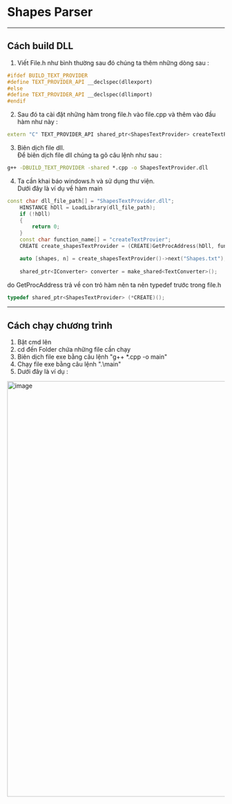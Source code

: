 # Shapes Parser
------------------------------------------------------------------
## Cách build DLL
1. Viết File.h như bình thường sau đó chúng ta thêm những dòng sau :
```c++
#ifdef BUILD_TEXT_PROVIDER
#define TEXT_PROVIDER_API __declspec(dllexport)
#else
#define TEXT_PROVIDER_API __declspec(dllimport)
#endif
```

2. Sau đó ta cài đặt những hàm trong file.h vào file.cpp và thêm vào đầu hàm như này :
```c++
extern "C" TEXT_PROVIDER_API shared_ptr<ShapesTextProvider> createTextProvier();
```
3. Biên dịch file dll.  
Để biên dịch file dll chúng ta gõ câu lệnh như sau :
```cmd
g++ -DBUILD_TEXT_PROVIDER -shared *.cpp -o ShapesTextProvider.dll
```
4. Ta cần khai báo windows.h và sử dụng thư viện.  
   Dưới đây là ví dụ về hàm main
```c++
const char dll_file_path[] = "ShapesTextProvider.dll";
    HINSTANCE hDll = LoadLibrary(dll_file_path);
    if (!hDll)
    {
        return 0;
    }
    const char function_name[] = "createTextProvier";
    CREATE create_shapesTextProvider = (CREATE)GetProcAddress(hDll, function_name);

    auto [shapes, n] = create_shapesTextProvider()->next("Shapes.txt");
    
    shared_ptr<IConverter> converter = make_shared<TextConverter>();
```
  do GetProcAddress trả về con trỏ hàm nên ta nên typedef trước trong file.h 
```c++
typedef shared_ptr<ShapesTextProvider> (*CREATE)();
```
--------------------------------------------------------
## Cách chạy chương trình 
1. Bật cmd lên
2. cd đến Folder chứa những file cần chạy
3. Biên dịch file exe bằng câu lệnh "g++ *.cpp -o main"
4. Chạy file exe bằng câu lệnh ".\main"
5. Dưới đây là ví dụ :
<img width="960" alt="image" src="https://github.com/AnCaoTrinh/Project-ShapesParser/assets/143874483/94aa6caa-dd3d-45f0-898e-2a6a09a507b2">

